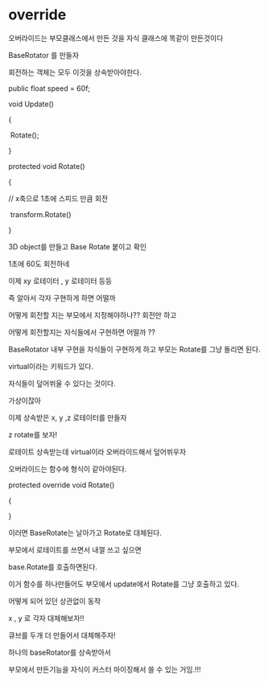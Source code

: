 # override

오버라이드는 부모클래스에서 만든 것을 자식 클래스에 똑같이 만든것이다



BaseRotator 를 만들자

회전하는 객체는 모두 이것을 상속받아야한다.



public float speed = 60f;

void Update()

{

​	Rotate();

}

protected void Rotate()

{

// x축으로 1초에 스피드 만큼 회전

​	transform.Rotate()

}



3D object를 만들고 Base Rotate 붙이고 확인 

1초에 60도 회전하네



이제 xy 로테이터 , y 로테이터 등등

즉 알아서 각자 구현하게 하면 어떨까

어떻게 회전할 지는 부모에서 지정해야하나?? 회전만 하고 

어떻게 회전할지는 자식들에서 구현하면 어떨까 ??

BaseRotator 내부 구현을 자식들이 구현하게 하고 부모는 Rotate를 그냥 돌리면 된다.



virtual이라는 키워드가 있다.

자식들이 덮어쒸울 수 있다는 것이다.

가상이잖아  



이제 상속받은 x, y ,z 로테이터를 만들자



z rotate를 보자!



로테이트 상속받는데 virtual이라 오버라이드해서 덮어쒸우자



오버라이드는 함수에 형식이 같아야된다.

protected override void Rotate()

{

}

이러면 BaseRotate는 날아가고 Rotate로 대체된다.

부모에서 로테이트를 쓰면서 내껄 쓰고 싶으면

base.Rotate를 호출하면된다.



이거 함수를 하나만들어도 부모에서 update에서 Rotate를 그냥 호출하고 있다.

어떻게 되어 있던 상관없이 동작



x , y 로 각자 대체해보자!!

큐브를 두개 더 만들어서 대체해주자!

하나의 baseRotator를 상속받아서 

부모에서 만든기능을 자식이 커스터 마이징해서 쓸 수 있는 거임.!!!



